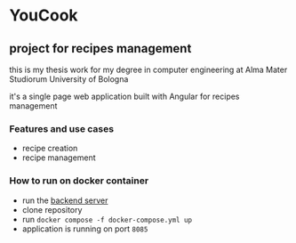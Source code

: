 # YouCook

## project for recipes management 

this is my thesis work for my degree in computer engineering at Alma Mater Studiorum University of Bologna

it's a single page web application built with Angular for recipes management 

### Features and use cases
- recipe creation
- recipe management 

### How to run on docker container
- run the [backend server](https://github.com/carnivuth/youcook-backend) 
- clone repository
- run `docker compose -f docker-compose.yml up`
- application is running on port `8085`